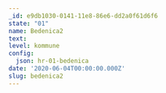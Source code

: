 ```yaml
---
_id: e9db1030-0141-11e8-86e6-dd2a0f61d6f6
state: "01"
name: Bedenica2
text:
level: kommune
config:
  json: hr-01-bedenica
date: '2020-06-04T00:00:00.000Z'
slug: bedenica2
---
```


